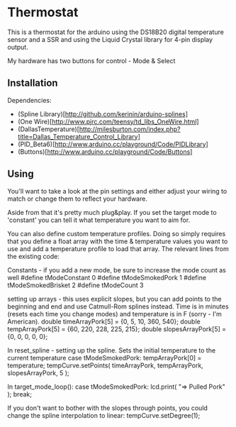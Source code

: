 Thermostat
=============

This is a thermostat for the arduino using the DS18B20 digital
temperature sensor and a SSR and using the Liquid Crystal library
for 4-pin display output.

My hardware has two buttons for control - Mode & Select

Installation
-------------
Dependencies:
- (Spline Library)[http://github.com/kerinin/arduino-splines]
- (One Wire)[http://www.pjrc.com/teensy/td_libs_OneWire.html]
- (DallasTemperature)[http://milesburton.com/index.php?title=Dallas_Temperature_Control_Library]
- (PID_Beta6)[http://www.arduino.cc/playground/Code/PIDLibrary]
- (Buttons)[http://www.arduino.cc/playground/Code/Buttons]

Using
-------------
You'll want to take a look at the pin settings and either adjust
your wiring to match or change them to reflect your hardware.

Aside from that it's pretty much plug&play.  If you set the target mode
to 'constant' you can tell it what temperature you want to aim for.

You can also define custom temperature profiles.  Doing so simply requires
that you define a float array with the time & temperature values you want to
use and add a temperature profile to load that array.  The relevant lines 
from the existing code:

Constants - if you add a new mode, be sure to increase the mode count as
well
    #define tModeConstant 0
    #define tModeSmokedPork 1
    #define tModeSmokedBrisket 2
    #define tModeCount 3

setting up arrays - this uses explicit slopes, but you can add points to
the beginning and end and use Catmull-Rom splines instead.  Time is in minutes
(resets each time you change modes) and temperature is in F (sorry - I'm American).
    double timeArrayPork[5] =   {0,  5,   10,  360, 540};
    double tempArrayPork[5] =   {60, 220, 228, 225, 215};
    double slopesArrayPork[5] = {0,  0,   0,   0,   0};  

In reset_spline - setting up the spline.  Sets the initial temperature to the
current temperature
    case tModeSmokedPork:
      tempArrayPork[0] = temperature;
      tempCurve.setPoints( timeArrayPork, tempArrayPork, slopesArrayPork, 5 );

In target_mode_loop():
    case tModeSmokedPork:
      lcd.print( "=> Pulled Pork" ); break;

If you don't want to bother with the slopes through points, you could change the 
spline interpolation to linear:
    tempCurve.setDegree(1);

